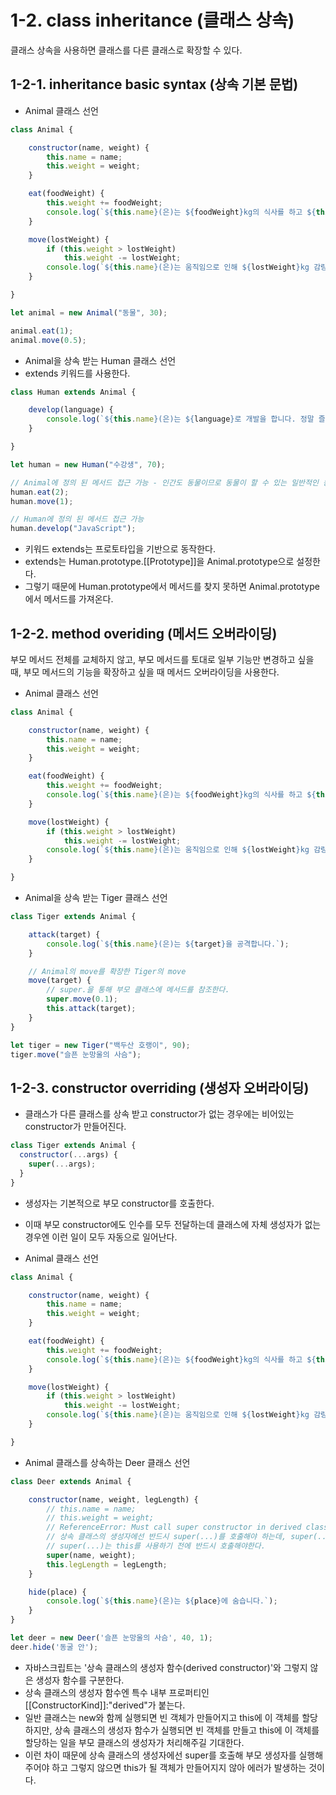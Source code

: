 # 1-2. class inheritance (클래스 상속)
클래스 상속을 사용하면 클래스를 다른 클래스로 확장할 수 있다.

## 1-2-1. inheritance basic syntax (상속 기본 문법)

- Animal 클래스 선언

```js
class Animal {

    constructor(name, weight) {
        this.name = name;
        this.weight = weight;
    }

    eat(foodWeight) {
        this.weight += foodWeight;
        console.log(`${this.name}(은)는 ${foodWeight}kg의 식사를 하고 ${this.weight}kg이 되었습니다.`);
    }

    move(lostWeight) {
        if (this.weight > lostWeight)
            this.weight -= lostWeight;
        console.log(`${this.name}(은)는 움직임으로 인해 ${lostWeight}kg 감량되어 ${this.weight}kg이 되었습니다.`)
    }

}

let animal = new Animal("동물", 30);

animal.eat(1);
animal.move(0.5);
```

- Animal을 상속 받는 Human 클래스 선언 
- extends 키워드를 사용한다.
```js
class Human extends Animal {

    develop(language) {
        console.log(`${this.name}(은)는 ${language}로 개발을 합니다. 정말 즐겁습니다^.^`);
    }

}

let human = new Human("수강생", 70);

// Animal에 정의 된 메서드 접근 가능 - 인간도 동물이므로 동물이 할 수 있는 일반적인 동작을 수행할 수 있다.
human.eat(2);
human.move(1);

// Human에 정의 된 메서드 접근 가능
human.develop("JavaScript");
```
- 키워드 extends는 프로토타입을 기반으로 동작한다.
- extends는 Human.prototype.[[Prototype]]을 Animal.prototype으로 설정한다.
- 그렇기 때문에 Human.prototype에서 메서드를 찾지 못하면 Animal.prototype에서 메서드를 가져온다.

## 1-2-2. method overiding (메서드 오버라이딩)
부모 메서드 전체를 교체하지 않고, 부모 메서드를 토대로 일부 기능만 변경하고 싶을 때, 부모 메서드의 기능을 확장하고 싶을 때 메서드 오버라이딩을 사용한다.

- Animal 클래스 선언
```js
class Animal {

    constructor(name, weight) {
        this.name = name;
        this.weight = weight;
    }

    eat(foodWeight) {
        this.weight += foodWeight;
        console.log(`${this.name}(은)는 ${foodWeight}kg의 식사를 하고 ${this.weight}kg이 되었습니다.`);
    }

    move(lostWeight) {
        if (this.weight > lostWeight)
            this.weight -= lostWeight;
        console.log(`${this.name}(은)는 움직임으로 인해 ${lostWeight}kg 감량되어 ${this.weight}kg이 되었습니다.`)
    }

}
```

- Animal을 상속 받는 Tiger 클래스 선언
```js
class Tiger extends Animal {

    attack(target) {
        console.log(`${this.name}(은)는 ${target}을 공격합니다.`);
    }

    // Animal의 move를 확장한 Tiger의 move
    move(target) {
        // super.을 통해 부모 클래스에 메서드를 참조한다.
        super.move(0.1);
        this.attack(target);
    }
}

let tiger = new Tiger("백두산 호랭이", 90);
tiger.move("슬픈 눈망울의 사슴");
```

## 1-2-3. constructor overriding (생성자 오버라이딩)
- 클래스가 다른 클래스를 상속 받고 constructor가 없는 경우에는 비어있는 constructor가 만들어진다.
```js
class Tiger extends Animal {
  constructor(...args) {
    super(...args);
  }
} 
```
- 생성자는 기본적으로 부모 constructor를 호출한다.
- 이때 부모 constructor에도 인수를 모두 전달하는데 클래스에 자체 생성자가 없는 경우엔 이런 일이 모두 자동으로 일어난다.

- Animal 클래스 선언
```js
class Animal {

    constructor(name, weight) {
        this.name = name;
        this.weight = weight;
    }

    eat(foodWeight) {
        this.weight += foodWeight;
        console.log(`${this.name}(은)는 ${foodWeight}kg의 식사를 하고 ${this.weight}kg이 되었습니다.`);
    }

    move(lostWeight) {
        if (this.weight > lostWeight)
            this.weight -= lostWeight;
        console.log(`${this.name}(은)는 움직임으로 인해 ${lostWeight}kg 감량되어 ${this.weight}kg이 되었습니다.`)
    }

}
```

- Animal 클래스를 상속하는 Deer 클래스 선언
```js
class Deer extends Animal {

    constructor(name, weight, legLength) {
        // this.name = name;
        // this.weight = weight;
        // ReferenceError: Must call super constructor in derived class before accessing 'this' or returning from derived constructor
        // 상속 클래스의 생성자에선 반드시 super(...)를 호출해야 하는데, super(...)를 호출하지 않아 에러가 발생한다.
        // super(...)는 this를 사용하기 전에 반드시 호출해야한다.
        super(name, weight);
        this.legLength = legLength;
    }

    hide(place) {
        console.log(`${this.name}(은)는 ${place}에 숨습니다.`);
    }
}

let deer = new Deer('슬픈 눈망울의 사슴', 40, 1);
deer.hide('동굴 안');
```
- 자바스크립트는 '상속 클래스의 생성자 함수(derived constructor)'와 그렇지 않은 생성자 함수를 구분한다.
- 상속 클래스의 생성자 함수엔 특수 내부 프로퍼티인 [[ConstructorKind]]:"derived"가 붙는다.
- 일반 클래스는 new와 함께 실행되면 빈 객체가 만들어지고 this에 이 객체를 할당하지만, 상속 클래스의 생성자 함수가 실행되면 빈 객체를 만들고 this에 이 객체를 할당하는 일을 부모 클래스의 생성자가 처리해주길 기대한다.
- 이런 차이 때문에 상속 클래스의 생성자에선 super를 호출해 부모 생성자를 실행해 주어야 하고 그렇지 않으면 this가 될 객체가 만들어지지 않아 에러가 발생하는 것이다.
